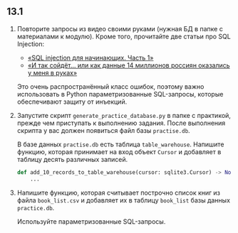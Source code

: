 ## 13.1

1. Повторите запросы из видео своими руками (нужная БД в папке с материалами к модулю). Кроме того, прочитайте две статьи про SQL Injection:
   * [«SQL injection для начинающих. Часть 1»](https://habr.com/ru/post/148151/)
   * [«И так сойдёт… или как данные 14 миллионов россиян оказались у меня в руках»](https://habr.com/ru/post/347760/) 

   Это очень распространённый класс ошибок, поэтому важно использовать в Python параметризованные SQL-запросы, которые обеспечивают защиту от инъекций.
2. Запустите скрипт `generate_practice_database.py` в папке с практикой, прежде чем приступать к выполнению задания. После выполнения скрипта у вас должен появиться файл базы `practise.db`. 

    В базе данных `practise.db` есть таблица `table_warehouse`. Напишите функцию, которая принимает на вход объект `Cursor` и добавляет в таблицу десять различных записей.

    ```python
    def add_10_records_to_table_warehouse(cursor: sqlite3.Cursor) -> None:
        ...
   ```
3. Напишите функцию, которая считывает построчно список книг из файла `book_list.csv` и добавляет их в таблицу `book_list` базы данных `practice.db`. 

    Используйте параметризованные SQL-запросы.

